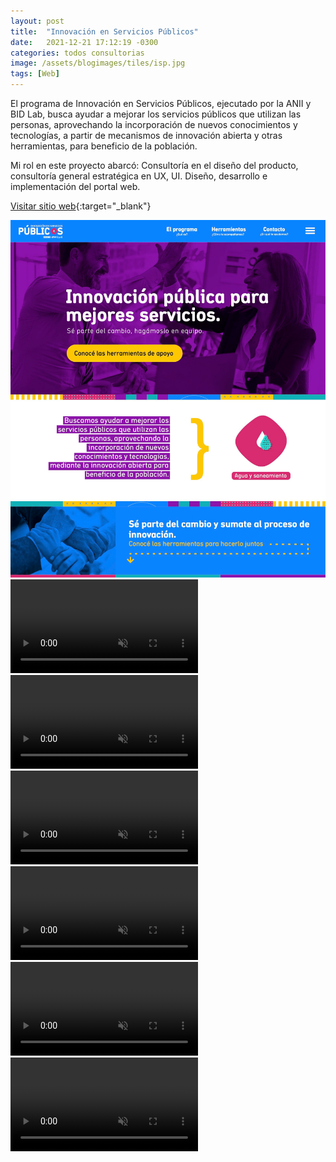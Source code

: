 ```yaml
---
layout: post
title:  "Innovación en Servicios Públicos"
date:   2021-12-21 17:12:19 -0300
categories: todos consultorias
image: /assets/blogimages/tiles/isp.jpg
tags: [Web]
---
```

El programa de Innovación en Servicios Públicos, ejecutado por la ANII y BID Lab, busca ayudar a mejorar los servicios públicos que utilizan las personas, aprovechando la incorporación de nuevos conocimientos y tecnologías, a partir de mecanismos de innovación abierta y otras herramientas, para beneficio de la población.

Mi rol en este proyecto abarcó: Consultoría en el diseño del producto, consultoría general estratégica en UX, UI. Diseño, desarrollo e implementación del portal web. 

<span class="text-sm">[Visitar sitio web](https://innovacionpublica.anii.org.uy/){:target="_blank"}</span>

<img class="post-image-full" src="/assets/blogimages/isp-0.jpg">
<video autobuffer autoPlay loop muted><source src="/assets/blogimages/isp-1.mp4" type="video/mp4" /></video>
<video autobuffer autoPlay loop muted><source src="/assets/blogimages/isp-2.mp4" type="video/mp4" /></video>
<video autobuffer autoPlay loop muted><source src="/assets/blogimages/isp-3.mp4" type="video/mp4" /></video>
<video autobuffer autoPlay loop muted><source src="/assets/blogimages/isp-4.mp4" type="video/mp4" /></video>
<video autobuffer autoPlay loop muted><source src="/assets/blogimages/isp-5.mp4" type="video/mp4" /></video>
<video autobuffer autoPlay loop muted><source src="/assets/blogimages/isp-6.mp4" type="video/mp4" /></video>
